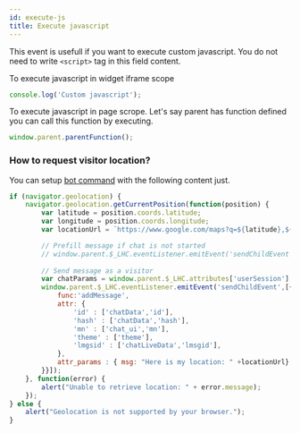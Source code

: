 ```yaml
---
id: execute-js
title: Execute javascript
---
```


This event is usefull if you want to execute custom javascript. You do not need to write `<script>` tag in this field content.

To execute javascript in widget iframe scope

```js
console.log('Custom javascript');
```

To execute javascript in page scrope. Let's say parent has function defined you can call this function by executing.

```js
window.parent.parentFunction();
```

### How to request visitor location?

You can setup [bot command](commands.md) with the following content just.

```javascript
if (navigator.geolocation) {
    navigator.geolocation.getCurrentPosition(function(position) {
        var latitude = position.coords.latitude;
        var longitude = position.coords.longitude;
        var locationUrl = `https://www.google.com/maps?q=${latitude},${longitude};`

        // Prefill message if chat is not started
        // window.parent.$_LHC.eventListener.emitEvent('sendChildEvent',[{'cmd' : 'attr_set', 'arg' : {'type':'attr_set','attr': ['api_data'], data : {'ignore_bot' : true, 'Question' :  "Here is my location: " +locationUrl}}}]);
    
        // Send message as a visitor
        var chatParams = window.parent.$_LHC.attributes['userSession'].getSessionAttributes();
        window.parent.$_LHC.eventListener.emitEvent('sendChildEvent',[{'cmd' : 'dispatch_event', 'arg' : {
            func:'addMessage',
            attr: {
                'id' : ['chatData','id'],
                'hash' : ['chatData','hash'],
                'mn' : ['chat_ui','mn'],
                'theme' : ['theme'],
                'lmgsid' : ['chatLiveData','lmsgid'],
            },
            attr_params : { msg: "Here is my location: " +locationUrl}
        }}]);
    }, function(error) {
        alert("Unable to retrieve location: " + error.message);
    });
} else {
    alert("Geolocation is not supported by your browser.");
}
```